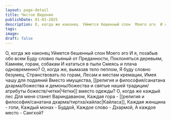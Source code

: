 ```yaml
---
layout: page-detail
title: Чистое Видение
publishDate: 01-01-2025
description: О, когда же наконец  Уймется бешенный слон  Моего эго  И я, позабыв обо всем  Буду словно пьяный от  Преданности,  Поклоняться деревьям,  Камням, горам, собакам  И кататься в пыли  Смеясь и плача одновременно?
tags:
image:
draft: false
---
```

О, когда же наконец  Уймется бешенный слон  Моего эго  И я, позабыв обо всем  Буду словно пьяный от  Преданности,  Поклоняться деревьям,  Камням, горам, собакам  И кататься в пыли  Смеясь и плача одновременно?  О, когда же, вымазав тело пеплом,  Я буду словно безумец,  Странствовать по горам,  Лесам и местам кремации,  Имея чашу для подаяний  Вместо имущества,  [[религия и философия/санатана дхарма/божества и демоны/божества и святые нашей традиции/атрибуты божеств/четки|Четки]] вместо одежды?  О, когда же каждый лес  Для меня станет Вариндаваном,  Каждая гора - [[религия и философия/санатана дхарма/тиртха/кайлас|Кайласа]],  Каждая женщина - гопи,  Каждый монах - Буддой,  Каждое слово - Дхармой,  А каждое место - Сангхой?
  
